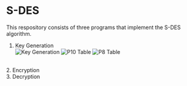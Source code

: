# S-DES

This respository consists of three programs that implement the S-DES algorithm.<br>
1. Key Generation <br>
![Key Generation](https://img.brainkart.com/extra/ZaaYJhs.jpg)
![P10 Table](https://img.brainkart.com/extra/Zei0hL4.jpg)
![P8 Table](http://img.brainkart.com/extra/yqRHC5K.jpg)
<br>
2. Encryption <br>
3. Decryption <br>
